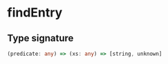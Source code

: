 # findEntry

## Type signature

<!-- prettier-ignore-start -->
```typescript
(predicate: any) => (xs: any) => [string, unknown]
```
<!-- prettier-ignore-end -->
